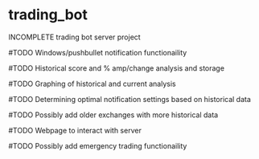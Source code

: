 # trading_bot
INCOMPLETE trading bot server project

#TODO Windows/pushbullet notification functionaility

#TODO Historical score and % amp/change analysis and storage

#TODO Graphing of historical and current analysis

#TODO Determining optimal notification settings based on historical data

#TODO Possibly add older exchanges with more historical data

#TODO Webpage to interact with server

#TODO Possibly add emergency trading functionaility 
